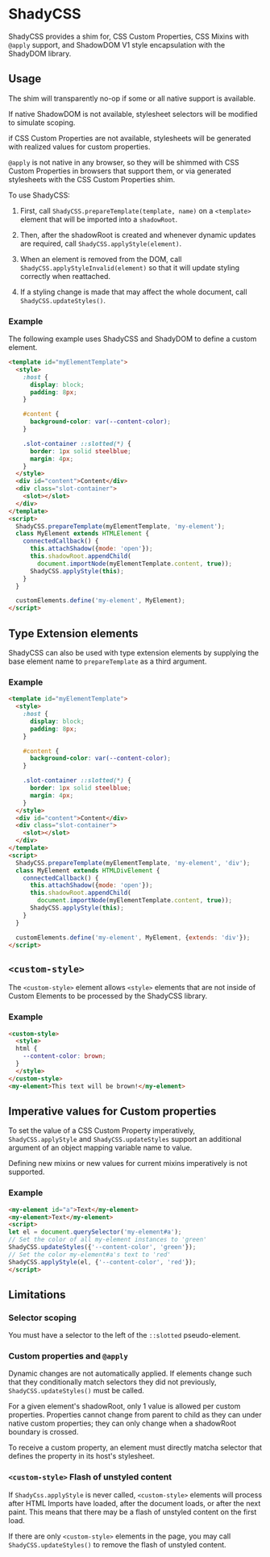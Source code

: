 # ShadyCSS

ShadyCSS provides a shim for, CSS Custom Properties, CSS Mixins with `@apply` support,
and ShadowDOM V1 style encapsulation with the ShadyDOM library.

## Usage

The shim will transparently no-op if some or all native support is available.

If native ShadowDOM is not available, stylesheet selectors will be modified to simulate scoping.

if CSS Custom Properties are not available, stylesheets will be generated with realized values for custom properties.

`@apply` is not native in any browser, so they will be shimmed with CSS Custom Properties in browsers that support them, or via generated stylesheets with the CSS Custom Properties shim.

To use ShadyCSS:

1. First, call `ShadyCSS.prepareTemplate(template, name)` on a
`<template>` element that will be imported into a `shadowRoot`.

2. Then, after the shadowRoot is created and whenever dynamic
updates are required, call `ShadyCSS.applyStyle(element)`.

3. When an element is removed from the DOM, call `ShadyCSS.applyStyleInvalid(element)`
so that it will update styling correctly when reattached.

3. If a styling change is made that may affect the whole document, call
`ShadyCSS.updateStyles()`.

### Example

The following example uses ShadyCSS and ShadyDOM to define a custom element.

```html
<template id="myElementTemplate">
  <style>
    :host {
      display: block;
      padding: 8px;
    }

    #content {
      background-color: var(--content-color);
    }

    .slot-container ::slotted(*) {
      border: 1px solid steelblue;
      margin: 4px;
    }
  </style>
  <div id="content">Content</div>
  <div class="slot-container">
    <slot></slot>
  </div>
</template>
<script>
  ShadyCSS.prepareTemplate(myElementTemplate, 'my-element');
  class MyElement extends HTMLElement {
    connectedCallback() {
      this.attachShadow({mode: 'open'});
      this.shadowRoot.appendChild(
        document.importNode(myElementTemplate.content, true));
      ShadyCSS.applyStyle(this);
    }
  }

  customElements.define('my-element', MyElement);
</script>
```

## Type Extension elements

ShadyCSS can also be used with type extension elements by supplying the base
element name to `prepareTemplate` as a third argument.

### Example

```html
<template id="myElementTemplate">
  <style>
    :host {
      display: block;
      padding: 8px;
    }

    #content {
      background-color: var(--content-color);
    }

    .slot-container ::slotted(*) {
      border: 1px solid steelblue;
      margin: 4px;
    }
  </style>
  <div id="content">Content</div>
  <div class="slot-container">
    <slot></slot>
  </div>
</template>
<script>
  ShadyCSS.prepareTemplate(myElementTemplate, 'my-element', 'div');
  class MyElement extends HTMLDivElement {
    connectedCallback() {
      this.attachShadow({mode: 'open'});
      this.shadowRoot.appendChild(
        document.importNode(myElementTemplate.content, true));
      ShadyCSS.applyStyle(this);
    }
  }

  customElements.define('my-element', MyElement, {extends: 'div'});
</script>
```

## `<custom-style>`

The `<custom-style>` element allows `<style>` elements that are not inside of
Custom Elements to be processed by the ShadyCSS library.

### Example

```html
<custom-style>
  <style>
  html {
    --content-color: brown;
  }
  </style>
</custom-style>
<my-element>This text will be brown!</my-element>
```

## Imperative values for Custom properties

To set the value of a CSS Custom Property imperatively, `ShadyCSS.applyStyle`
and `ShadyCSS.updateStyles` support an additional argument of an object mapping
variable name to value.

Defining new mixins or new values for current mixins imperatively is not
supported.

### Example
```html
<my-element id="a">Text</my-element>
<my-element>Text</my-element>
<script>
let el = document.querySelector('my-element#a');
// Set the color of all my-element instances to 'green'
ShadyCSS.updateStyles({'--content-color', 'green'});
// Set the color my-element#a's text to 'red'
ShadyCSS.applyStyle(el, {'--content-color', 'red'});
</script>
```

## Limitations

### Selector scoping

 You must have a selector to the left of the `::slotted`
 pseudo-element.

### Custom properties and `@apply`

Dynamic changes are not automatically applied. If elements change such that they
conditionally match selectors they did not previously, `ShadyCSS.updateStyles()`
must be called.

For a given element's shadowRoot, only 1 value is allowed per custom properties.
Properties cannot change from parent to child as they can under native custom
properties; they can only change when a shadowRoot boundary is crossed.

To receive a custom property, an element must directly matcha selector that
defines the property in its host's stylesheet.

### `<custom-style>` Flash of unstyled content

If `ShadyCss.applyStyle` is never called, `<custom-style>` elements will process
after HTML Imports have loaded, after the document loads, or after the next paint.
This means that there may be a flash of unstyled content on the first load.

If there are only `<custom-style>` elements in the page, you may call
`ShadyCSS.updateStyles()` to remove the flash of unstyled content.
